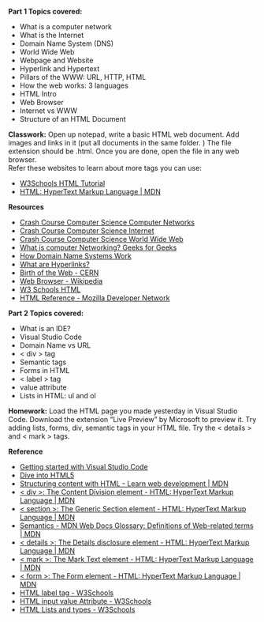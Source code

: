 **Part 1 Topics covered:**

- What is a computer network
- What is the Internet
- Domain Name System (DNS)
- World Wide Web
- Webpage and Website
- Hyperlink and Hypertext
- Pillars of the WWW: URL, HTTP, HTML
- How the web works: 3 languages
- HTML Intro
- Web Browser
- Internet vs WWW
- Structure of an HTML Document

**Classwork:** Open up notepad, write a basic HTML web document. Add images and links in it (put all documents in the same folder. ) 
The file extension should be .html. Once you are done, open the file in any web browser.  
Refer these websites to learn about more tags you can use: 
- [W3Schools HTML Tutorial](https://www.w3schools.com/html/default.asp)
- [HTML: HyperText Markup Language | MDN](https://developer.mozilla.org/en-US/docs/Web/HTML)

**Resources**
- [Crash Course Computer Science Computer Networks](https://www.youtube.com/watch?v=3QhU9jd03a0&list=PL8dPuuaLjXtNlUrzyH5r6jN9ulIgZBpdo&index=29)
- [Crash Course Computer Science Internet](https://www.youtube.com/watch?v=AEaKrq3SpW8&list=PL8dPuuaLjXtNlUrzyH5r6jN9ulIgZBpdo&index=30)
- [Crash Course Computer Science World Wide Web](https://www.youtube.com/watch?v=guvsH5OFizE&list=PL8dPuuaLjXtNlUrzyH5r6jN9ulIgZBpdo&index=31)
- [What is computer Networking? Geeks for Geeks](https://www.geeksforgeeks.org/what-is-computer-networking/)
- [How Domain Name Systems Work](https://www.techtarget.com/searchnetworking/definition/domain-name-system)
- [What are Hyperlinks?](https://developer.mozilla.org/en-US/docs/Learn_web_development/Howto/Web_mechanics/What_are_hyperlinks)
- [Birth of the Web - CERN](https://home.cern/science/computing/birth-web)
- [Web Browser - Wikipedia](https://en.wikipedia.org/wiki/Web_browser)
- [W3 Schools HTML](https://www.w3schools.com/Html/html_intro.asp)
- [HTML Reference - Mozilla Developer Network](https://developer.mozilla.org/en-US/docs/Web/HTML)

**Part 2 Topics covered:**
- What is an IDE?
- Visual Studio Code
- Domain Name vs URL
- < div > tag
- Semantic tags
- Forms in HTML
- < label > tag
- value attribute
- Lists in HTML: ul and ol

**Homework:** Load the HTML page you made yesterday in Visual Studio Code. Download the extension “Live Preview” by Microsoft to preview it. Try adding lists, forms, div, semantic tags in your HTML file. Try the < details > and < mark > tags.

**Reference**
- [Getting started with Visual Studio Code](https://code.visualstudio.com/docs/introvideos/basics)
- [Dive into HTML5](https://diveinto.html5doctor.com/)
- [Structuring content with HTML - Learn web development | MDN](https://developer.mozilla.org/en-US/docs/Learn_web_development/Core/Structuring_content)
- [< div >: The Content Division element - HTML: HyperText Markup Language | MDN](https://developer.mozilla.org/en-US/docs/Web/HTML/Element/div)
- [< section >: The Generic Section element - HTML: HyperText Markup Language | MDN](https://developer.mozilla.org/en-US/docs/Web/HTML/Element/section)
- [Semantics - MDN Web Docs Glossary: Definitions of Web-related terms | MDN](https://developer.mozilla.org/en-US/docs/Glossary/Semantics)
- [< details >: The Details disclosure element - HTML: HyperText Markup Language | MDN](https://developer.mozilla.org/en-US/docs/Web/HTML/Element/details)
- [< mark >: The Mark Text element - HTML: HyperText Markup Language | MDN](https://developer.mozilla.org/en-US/docs/Web/HTML/Element/mark)
- [< form >: The Form element - HTML: HyperText Markup Language | MDN](https://developer.mozilla.org/en-US/docs/Web/HTML/Element/form)
- [HTML label tag - W3Schools](https://www.w3schools.com/tags/tag_label.asp)
- [HTML input value Attribute - W3Schools](https://www.w3schools.com/tags/att_input_value.asp)
- [HTML Lists and types - W3Schools](https://www.w3schools.com/html/html_lists.asp)

